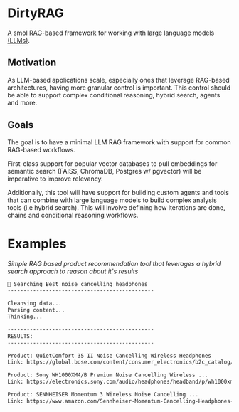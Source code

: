 # DirtyRAG

A smol [RAG](https://www.databricks.com/glossary/retrieval-augmented-generation-rag)-based framework for working with large language models [(LLMs)](https://en.wikipedia.org/wiki/Large_language_model).

## Motivation

As LLM-based applications scale, especially ones that leverage RAG-based architectures, having more granular control is important. This control should be able to support complex conditional reasoning, hybrid search, agents and more.

## Goals

The goal is to have a minimal LLM RAG framework with support for common RAG-based workflows.

First-class support for popular vector databases to pull embeddings for semantic search (FAISS, ChromaDB, Postgres w/ pgvector) will be imperative to improve relevancy.

Additionally, this tool will have support for building custom agents and tools that can combine with large language models to build complex analysis tools (i.e hybrid search). This will involve defining how iterations are done, chains and conditional reasoning workflows.

# Examples

_Simple RAG based product recommendation tool that leverages a hybrid search approach to reason about it's results_

```txt
🧠 Searching Best noise cancelling headphones
----------------------------------------------

Cleansing data...
Parsing content...
Thinking...

----------------------------------------------
RESULTS:
----------------------------------------------

Product: QuietComfort 35 II Noise Cancelling Wireless Headphones
Link: https://global.bose.com/content/consumer_electronics/b2c_catalog/worldwide/websites/en_ae/product/qc35_ii.html

Product: Sony WH1000XM4/B Premium Noise Cancelling Wireless ...
Link: https://electronics.sony.com/audio/headphones/headband/p/wh1000xm4-b

Product: SENNHEISER Momentum 3 Wireless Noise Cancelling ...
Link: https://www.amazon.com/Sennheiser-Momentum-Cancelling-Headphones-Functionality/dp/B07VW98ZKG
```
